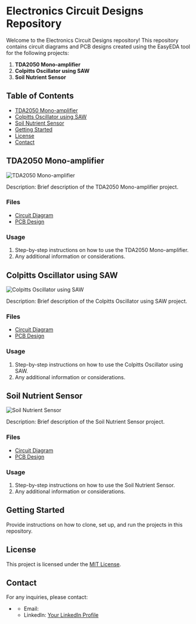 # Electronics Circuit Designs Repository

Welcome to the Electronics Circuit Designs repository! This repository contains circuit diagrams and PCB designs created using the EasyEDA tool for the following projects:

1. **TDA2050 Mono-amplifier**
2. **Colpitts Oscillator using SAW**
3. **Soil Nutrient Sensor**

## Table of Contents

- [TDA2050 Mono-amplifier](#tda2050-mono-amplifier)
- [Colpitts Oscillator using SAW](#colpitts-oscillator-using-saw)
- [Soil Nutrient Sensor](#soil-nutrient-sensor)
- [Getting Started](#getting-started)
- [License](#license)
- [Contact](#contact)

## TDA2050 Mono-amplifier

![TDA2050 Mono-amplifier](/images/tda2050_mono_amplifier.png)

Description: Brief description of the TDA2050 Mono-amplifier project.

### Files

- [Circuit Diagram](/TDA2050_Mono_Amplifier/TDA2050_Mono_Amplifier_Circuit.pdf)
- [PCB Design](/TDA2050_Mono_Amplifier/TDA2050_Mono_Amplifier_PCB.pdf)

### Usage

1. Step-by-step instructions on how to use the TDA2050 Mono-amplifier.
2. Any additional information or considerations.

## Colpitts Oscillator using SAW

![Colpitts Oscillator using SAW](/images/colpitts_oscillator_saw.png)

Description: Brief description of the Colpitts Oscillator using SAW project.

### Files

- [Circuit Diagram](/Colpitts_Oscillator_SAW/Colpitts_Oscillator_SAW_Circuit.pdf)
- [PCB Design](/Colpitts_Oscillator_SAW/Colpitts_Oscillator_SAW_PCB.pdf)

### Usage

1. Step-by-step instructions on how to use the Colpitts Oscillator using SAW.
2. Any additional information or considerations.

## Soil Nutrient Sensor

![Soil Nutrient Sensor](/images/soil_nutrient_sensor.png)

Description: Brief description of the Soil Nutrient Sensor project.

### Files

- [Circuit Diagram](/Soil_Nutrient_Sensor/Soil_Nutrient_Sensor_Circuit.pdf)
- [PCB Design](/Soil_Nutrient_Sensor/Soil_Nutrient_Sensor_PCB.pdf)

### Usage

1. Step-by-step instructions on how to use the Soil Nutrient Sensor.
2. Any additional information or considerations.

## Getting Started

Provide instructions on how to clone, set up, and run the projects in this repository.

## License

This project is licensed under the [MIT License](/LICENSE).

## Contact

For any inquiries, please contact:

- **<Your Name>**
  - Email: <Your Email>
  - LinkedIn: [Your LinkedIn Profile](https://www.linkedin.com/in/yourprofile/)
